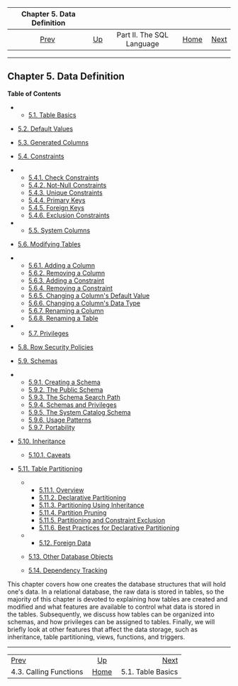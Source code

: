 <!--?xml version="1.0" encoding="UTF-8" standalone="no"?-->

|                    Chapter 5. Data Definition                   |                                            |                           |                                                       |                                              |
| :-------------------------------------------------------------: | :----------------------------------------- | :-----------------------: | ----------------------------------------------------: | -------------------------------------------: |
| [Prev](sql-syntax-calling-funcs.html "4.3. Calling Functions")  | [Up](sql.html "Part II. The SQL Language") | Part II. The SQL Language | [Home](index.html "PostgreSQL 17devel Documentation") |  [Next](ddl-basics.html "5.1. Table Basics") |

***

## Chapter 5. Data Definition

**Table of Contents**

  * *   [5.1. Table Basics](ddl-basics.html)
  * [5.2. Default Values](ddl-default.html)
  * [5.3. Generated Columns](ddl-generated-columns.html)
  * [5.4. Constraints](ddl-constraints.html)

    <!---->

  * *   [5.4.1. Check Constraints](ddl-constraints.html#DDL-CONSTRAINTS-CHECK-CONSTRAINTS)
    * [5.4.2. Not-Null Constraints](ddl-constraints.html#DDL-CONSTRAINTS-NOT-NULL)
    * [5.4.3. Unique Constraints](ddl-constraints.html#DDL-CONSTRAINTS-UNIQUE-CONSTRAINTS)
    * [5.4.4. Primary Keys](ddl-constraints.html#DDL-CONSTRAINTS-PRIMARY-KEYS)
    * [5.4.5. Foreign Keys](ddl-constraints.html#DDL-CONSTRAINTS-FK)
    * [5.4.6. Exclusion Constraints](ddl-constraints.html#DDL-CONSTRAINTS-EXCLUSION)

  * *   [5.5. System Columns](ddl-system-columns.html)
  * [5.6. Modifying Tables](ddl-alter.html)

    <!---->

  * *   [5.6.1. Adding a Column](ddl-alter.html#DDL-ALTER-ADDING-A-COLUMN)
    * [5.6.2. Removing a Column](ddl-alter.html#DDL-ALTER-REMOVING-A-COLUMN)
    * [5.6.3. Adding a Constraint](ddl-alter.html#DDL-ALTER-ADDING-A-CONSTRAINT)
    * [5.6.4. Removing a Constraint](ddl-alter.html#DDL-ALTER-REMOVING-A-CONSTRAINT)
    * [5.6.5. Changing a Column's Default Value](ddl-alter.html#DDL-ALTER-COLUMN-DEFAULT)
    * [5.6.6. Changing a Column's Data Type](ddl-alter.html#DDL-ALTER-COLUMN-TYPE)
    * [5.6.7. Renaming a Column](ddl-alter.html#DDL-ALTER-RENAMING-COLUMN)
    * [5.6.8. Renaming a Table](ddl-alter.html#DDL-ALTER-RENAMING-TABLE)

  * *   [5.7. Privileges](ddl-priv.html)
  * [5.8. Row Security Policies](ddl-rowsecurity.html)
  * [5.9. Schemas](ddl-schemas.html)

    <!---->

  * *   [5.9.1. Creating a Schema](ddl-schemas.html#DDL-SCHEMAS-CREATE)
    * [5.9.2. The Public Schema](ddl-schemas.html#DDL-SCHEMAS-PUBLIC)
    * [5.9.3. The Schema Search Path](ddl-schemas.html#DDL-SCHEMAS-PATH)
    * [5.9.4. Schemas and Privileges](ddl-schemas.html#DDL-SCHEMAS-PRIV)
    * [5.9.5. The System Catalog Schema](ddl-schemas.html#DDL-SCHEMAS-CATALOG)
    * [5.9.6. Usage Patterns](ddl-schemas.html#DDL-SCHEMAS-PATTERNS)
    * [5.9.7. Portability](ddl-schemas.html#DDL-SCHEMAS-PORTABILITY)

* [5.10. Inheritance](ddl-inherit.html)

  * [5.10.1. Caveats](ddl-inherit.html#DDL-INHERIT-CAVEATS)

* [5.11. Table Partitioning](ddl-partitioning.html)

  * *   [5.11.1. Overview](ddl-partitioning.html#DDL-PARTITIONING-OVERVIEW)
    * [5.11.2. Declarative Partitioning](ddl-partitioning.html#DDL-PARTITIONING-DECLARATIVE)
    * [5.11.3. Partitioning Using Inheritance](ddl-partitioning.html#DDL-PARTITIONING-USING-INHERITANCE)
    * [5.11.4. Partition Pruning](ddl-partitioning.html#DDL-PARTITION-PRUNING)
    * [5.11.5. Partitioning and Constraint Exclusion](ddl-partitioning.html#DDL-PARTITIONING-CONSTRAINT-EXCLUSION)
    * [5.11.6. Best Practices for Declarative Partitioning](ddl-partitioning.html#DDL-PARTITIONING-DECLARATIVE-BEST-PRACTICES)

  * *   [5.12. Foreign Data](ddl-foreign-data.html)
  * [5.13. Other Database Objects](ddl-others.html)
  * [5.14. Dependency Tracking](ddl-depend.html)

This chapter covers how one creates the database structures that will hold one's data. In a relational database, the raw data is stored in tables, so the majority of this chapter is devoted to explaining how tables are created and modified and what features are available to control what data is stored in the tables. Subsequently, we discuss how tables can be organized into schemas, and how privileges can be assigned to tables. Finally, we will briefly look at other features that affect the data storage, such as inheritance, table partitioning, views, functions, and triggers.

***

|                                                                 |                                                       |                                              |
| :-------------------------------------------------------------- | :---------------------------------------------------: | -------------------------------------------: |
| [Prev](sql-syntax-calling-funcs.html "4.3. Calling Functions")  |       [Up](sql.html "Part II. The SQL Language")      |  [Next](ddl-basics.html "5.1. Table Basics") |
| 4.3. Calling Functions                                          | [Home](index.html "PostgreSQL 17devel Documentation") |                            5.1. Table Basics |
